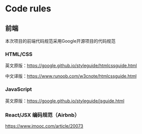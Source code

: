 # Code rules
## 前端
本次项目的前端代码规范采用Google开源项目的代码规范
### HTML/CSS
英文原版：https://google.github.io/styleguide/htmlcssguide.html

中文译版：https://www.runoob.com/w3cnote/htmlcssguide.html
### JavaScript
英文原版：https://google.github.io/styleguide/jsguide.html

### React/JSX 编码规范（Airbnb）
https://www.imooc.com/article/20073
